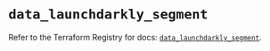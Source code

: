 # `data_launchdarkly_segment`

Refer to the Terraform Registry for docs: [`data_launchdarkly_segment`](https://registry.terraform.io/providers/launchdarkly/launchdarkly/2.21.2/docs/data-sources/segment).
